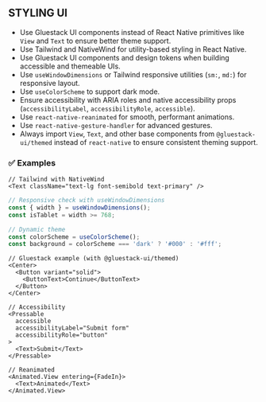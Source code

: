 ## STYLING UI

- Use Gluestack UI components instead of React Native primitives like `View` and `Text` to ensure better theme support.
- Use Tailwind and NativeWind for utility-based styling in React Native.
- Use Gluestack UI components and design tokens when building accessible and themeable UIs.
- Use `useWindowDimensions` or Tailwind responsive utilities (`sm:`, `md:`) for responsive layout.
- Use `useColorScheme` to support dark mode.
- Ensure accessibility with ARIA roles and native accessibility props (`accessibilityLabel`, `accessibilityRole`, `accessible`).
- Use `react-native-reanimated` for smooth, performant animations.
- Use `react-native-gesture-handler` for advanced gestures.
- Always import `View`, `Text`, and other base components from `@gluestack-ui/themed` instead of `react-native` to ensure consistent theming support.

### ✅ Examples

```tsx
// Tailwind with NativeWind
<Text className="text-lg font-semibold text-primary" />
```

```ts
// Responsive check with useWindowDimensions
const { width } = useWindowDimensions();
const isTablet = width >= 768;
```

```ts
// Dynamic theme
const colorScheme = useColorScheme();
const background = colorScheme === 'dark' ? '#000' : '#fff';
```

```tsx
// Gluestack example (with @gluestack-ui/themed)
<Center>
  <Button variant="solid">
    <ButtonText>Continue</ButtonText>
  </Button>
</Center>
```

```tsx
// Accessibility
<Pressable
  accessible
  accessibilityLabel="Submit form"
  accessibilityRole="button"
>
  <Text>Submit</Text>
</Pressable>
```

```tsx
// Reanimated
<Animated.View entering={FadeIn}>
  <Text>Animated</Text>
</Animated.View>
```

